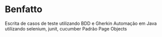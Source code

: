 # Benfatto
Escrita de casos de teste utilizando BDD e Gherkin 
Automação em Java utilizando selenium, junit, cucumber 
Padrão Page Objects 

